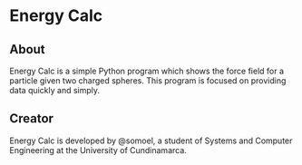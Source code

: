 # Energy Calc

## About
Energy Calc is a simple Python program which shows the force field for a particle given two charged spheres. This program is focused on providing data quickly and simply.

## Creator
Energy Calc is developed by @somoel, a student of Systems and Computer Engineering at the University of Cundinamarca.
